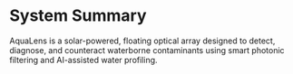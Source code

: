 # System Summary
AquaLens is a solar-powered, floating optical array designed to detect, diagnose, and counteract waterborne contaminants using smart photonic filtering and AI-assisted water profiling.